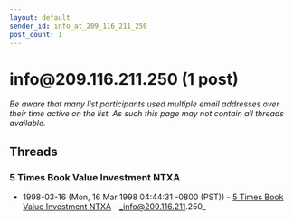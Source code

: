```yaml
---
layout: default
sender_id: info_at_209_116_211_250
post_count: 1
---
```


# info<span>@</span>209.116.211.250 (1 post)

_Be aware that many list participants used multiple email addresses over their time active on the list. As such this page may not contain all threads available._

## Threads

### 5 Times Book Value Investment NTXA
+ 1998-03-16 (Mon, 16 Mar 1998 04:44:31 -0800 (PST)) - [5 Times Book Value Investment NTXA](/archive/1998/03/e4931db4c58d9e085fca018ddc374959e3454d5e6838e898a23f7ce82d680bb9) - _info@209.116.211.250_

